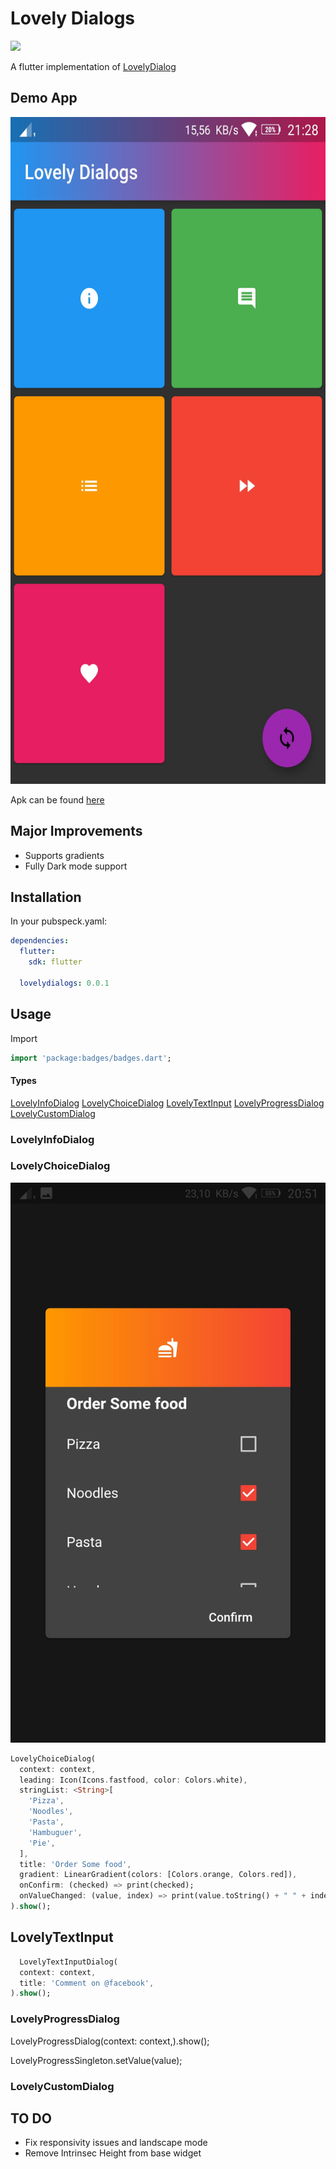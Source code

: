 # Lovely Dialogs
![](https://img.shields.io/pub/v/lovely_dialogs?style=flat-square)

A flutter implementation of [LovelyDialog](https://github.com/yarolegovich/LovelyDialog)

## Demo App

<p align="center">
  <img src="https://github.com/VictorHerbert/LovelyDialogs/raw/master/Images/app.jpeg"  width="600" height="1067"/>
</p>

Apk can be found [here](https://github.com/VictorHerbert/LovelyDialogs/tree/master/example)

## Major Improvements

* Supports gradients
* Fully Dark mode support

## Installation

In your pubspeck.yaml:

``` yaml
dependencies:
  flutter:
    sdk: flutter

  lovelydialogs: 0.0.1
```

## Usage

Import 

``` dart
import 'package:badges/badges.dart';
```

#### Types

[LovelyInfoDialog](https://github.com/VictorHerbert/LovelyDialogs#LovelyInfoDialog)
[LovelyChoiceDialog](https://github.com/VictorHerbert/LovelyDialogs#LovelyChoiceDialog)
[LovelyTextInput](https://github.com/VictorHerbert/LovelyDialogs#LovelyTextInput)
[LovelyProgressDialog](https://github.com/VictorHerbert/LovelyDialogs#LovelyProgressDialog)
[LovelyCustomDialog](https://github.com/VictorHerbert/LovelyDialogs#LovelyCustomDialog)

### LovelyInfoDialog


### LovelyChoiceDialog

<p align="center">
  <img src="https://github.com/VictorHerbert/LovelyDialogs/raw/master/Images/choice_dark.jpeg" max-height="64px;"/>
</p>

``` dart
LovelyChoiceDialog(
  context: context,
  leading: Icon(Icons.fastfood, color: Colors.white),
  stringList: <String>[
    'Pizza',
    'Noodles',
    'Pasta',
    'Hambuguer',
    'Pie',
  ],
  title: 'Order Some food',
  gradient: LinearGradient(colors: [Colors.orange, Colors.red]),
  onConfirm: (checked) => print(checked);
  onValueChanged: (value, index) => print(value.toString() + " " + index.toString()),
).show();
```
## LovelyTextInput

``` dart
  LovelyTextInputDialog(
  context: context,
  title: 'Comment on @facebook',
).show();
```

### LovelyProgressDialog

LovelyProgressDialog(context: context,).show();

LovelyProgressSingleton.setValue(value);

### LovelyCustomDialog

## TO DO

* Fix responsivity issues and landscape mode
* Remove Intrinsec Height from base widget
